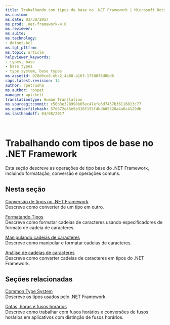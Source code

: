 ```yaml
---
title: Trabalhando com tipos de base no .NET Framework | Microsoft Docs
ms.custom: 
ms.date: 03/30/2017
ms.prod: .net-framework-4.6
ms.reviewer: 
ms.suite: 
ms.technology:
- dotnet-bcl
ms.tgt_pltfrm: 
ms.topic: article
helpviewer_keywords:
- types, base
- base types
- type system, base types
ms.assetid: 028d0ce8-ebc2-4a88-a16f-17508f6d0bd6
caps.latest.revision: 14
author: rpetrusha
ms.author: ronpet
manager: wpickett
translationtype: Human Translation
ms.sourcegitcommit: c50b3e328998b65ec47efe6d7457b36116813c77
ms.openlocfilehash: 57d672e45e5b316f155f4bdb05320a4a6c4129db
ms.lasthandoff: 04/08/2017

---
```

# <a name="working-with-base-types-in-the-net-framework"></a>Trabalhando com tipos de base no .NET Framework
Esta seção descreve as operações de tipo base do .NET Framework, incluindo formatação, conversão e operações comuns.  
  
## <a name="in-this-section"></a>Nesta seção  
 [Conversão de tipos no .NET Framework](../../../docs/standard/base-types/type-conversion.md)  
 Descreve como converter de um tipo em outro.  
  
 [Formatando Tipos](../../../docs/standard/base-types/formatting-types.md)  
 Descreve como formatar cadeias de caracteres usando especificadores de formato de cadeia de caracteres.  
  
 [Manipulando cadeias de caracteres](../../../docs/standard/base-types/manipulating-strings.md)  
 Descreve como manipular e formatar cadeias de caracteres.  
  
 [Análise de cadeias de caracteres](../../../docs/standard/base-types/parsing-strings.md)  
 Descreve como converter cadeias de caracteres em tipos do .NET Framework.  
  
## <a name="related-sections"></a>Seções relacionadas  
 [Common Type System](../../../docs/standard/base-types/common-type-system.md)  
 Descreve os tipos usados pelo .NET Framework.  
  
 [Datas, horas e fusos horários](../../../docs/standard/datetime/index.md)  
 Descreve como trabalhar com fusos horários e conversões de fusos horários em aplicativos com distinção de fusos horários.

